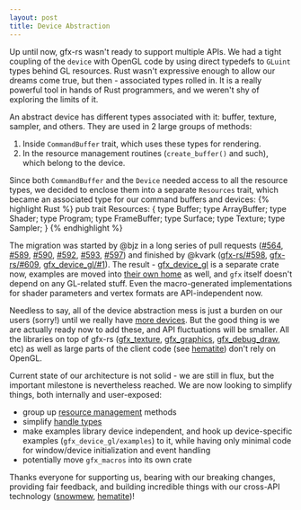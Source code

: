 ```yaml
---
layout: post
title: Device Abstraction
---
```


Up until now, gfx-rs wasn't ready to support multiple APIs. We had a tight coupling of the `device` with OpenGL code by using direct typedefs to `GLuint` types behind GL resources. Rust wasn't expressive enough to allow our dreams come true, but then - associated types rolled in. It is a really powerful tool in hands of Rust programmers, and we weren't shy of exploring the limits of it.

An abstract device has different types associated with it: buffer, texture, sampler, and others. They are used in 2 large groups of methods:
  1. Inside `CommandBuffer` trait, which uses these types for rendering.
  2. In the resource management routines (`create_buffer()` and such), which belong to the device.

Since both `CommandBuffer` and the `Device` needed access to all the resource types, we decided to enclose them into a separate `Resources` trait, which became an associated type for our command buffers and devices:
{% highlight Rust %}
pub trait Resources: {
    type Buffer;
    type ArrayBuffer;
    type Shader;
    type Program;
    type FrameBuffer;
    type Surface;
    type Texture;
    type Sampler;
}
{% endhighlight %}

The migration was started by @bjz in a long series of pull requests ([#564](https://github.com/gfx-rs/gfx-rs/issues/564), [#589](https://github.com/gfx-rs/gfx-rs/issues/589), [#590](https://github.com/gfx-rs/gfx-rs/issues/590), [#592](https://github.com/gfx-rs/gfx-rs/issues/592), [#593](https://github.com/gfx-rs/gfx-rs/issues/593), [#597](https://github.com/gfx-rs/gfx-rs/issues/597)) and finished by @kvark ([gfx-rs/#598](https://github.com/gfx-rs/gfx-rs/pull/598), [gfx-rs/#609](https://github.com/gfx-rs/gfx-rs/pull/609), [gfx_device_gl/#1](https://github.com/gfx-rs/gfx_device_gl/pull/1)). The result - [gfx_device_gl](https://github.com/gfx-rs/gfx_device_gl) is a separate crate now, examples are moved into [their own home](https://github.com/gfx-rs/gfx_examples) as well, and `gfx` itself doesn't depend on any GL-related stuff. Even the macro-generated implementations for shader parameters and vertex formats are API-independent now.

Needless to say, all of the device abstraction mess is just a burden on our users (sorry!) until we really have [more devices](https://github.com/gfx-rs/gfx-rs/issues/352). But the good thing is we are actually ready now to add these, and API fluctuations will be smaller. All the libraries on top of gfx-rs ([gfx_texture](https://github.com/PistonDevelopers/gfx_texture), [gfx_graphics](https://github.com/PistonDevelopers/gfx_graphics), [gfx_debug_draw](https://github.com/PistonDevelopers/gfx-debug-draw), etc) as well as large parts of the client code (see [hematite](https://github.com/PistonDevelopers/hematite)) don't rely on OpenGL.

Current state of our architecture is not solid - we are still in flux, but the important milestone is nevertheless reached. We are now looking to simplify things, both internally and user-exposed:
- group up [resource management](https://github.com/gfx-rs/gfx-rs/issues/570) methods
- simplify [handle types](https://github.com/gfx-rs/gfx-rs/issues/616)
- make examples library device independent, and hook up device-specific examples (`gfx_device_gl/examples`) to it, while having only minimal code for window/device initialization and event handling
- potentially move `gfx_macros` into its own crate

Thanks everyone for supporting us, bearing with our breaking changes, providing fair feedback, and building incredible things with our cross-API technology ([snowmew](https://github.com/csherratt/snowmew), [hematite](https://github.com/PistonDevelopers/hematite))!
